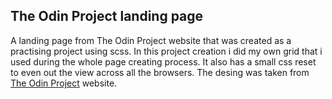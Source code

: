 ## The Odin Project landing page
A landing page from The Odin Project website that was created as a practising project using scss. 
In this project creation i did my own grid that i used during the whole page creating process. 
It also has a small css reset to even out the view across all the browsers. 
The desing was taken from [The Odin Project](https://www.theodinproject.com) website.
